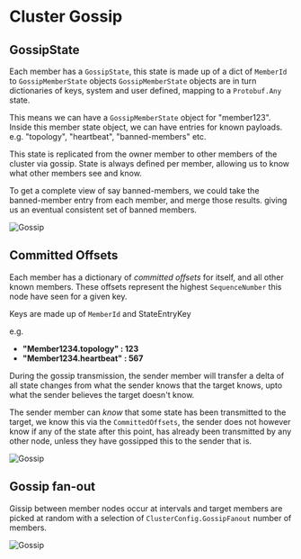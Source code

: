 # Cluster Gossip


## GossipState
Each member has a `GossipState`, this state is made up of a dict of `MemberId` to `GossipMemberState` objects
`GossipMemberState` objects are in turn dictionaries of keys, system and user defined, mapping to a `Protobuf.Any` state.

This means we can have a `GossipMemberState` object for "member123".
Inside this member state object, we can have entries for known payloads.
e.g. "topology", "heartbeat", "banned-members" etc.

This state is replicated from the owner member to other members of the cluster via gossip.
State is always defined per member, allowing us to know what other members see and know.

To get a complete view of say banned-members, we could take the banned-member entry from each member, and merge those results. giving us an eventual consistent set of banned members.

![Gossip](/images/gossip.png)

## Committed Offsets
Each member has a dictionary of *committed offsets* for itself, and all other known members.
These offsets represent the highest `SequenceNumber` this node have seen for a given key.

Keys are made up of `MemberId` and StateEntryKey

e.g.
* **"Member1234.topology" : 123**
* **"Member1234.heartbeat" : 567**

During the gossip transmission, the sender member will transfer a delta of all state changes from what the sender knows that the target knows, upto what the sender believes the target doesn't know.

The sender member can _know_ that some state has been transmitted to the target, we know this via the `CommittedOffsets`, the sender does not however know if any of the state after this point, has already been transmitted by any other node, unless they have gossipped this to the sender that is.



![Gossip](/images/gossipoffsets.png)


## Gossip fan-out

Gissip between member nodes occur at intervals and target members are picked at random with a selection of `ClusterConfig.GossipFanout` number of members.


![Gossip](/images/gossipfanout.png)